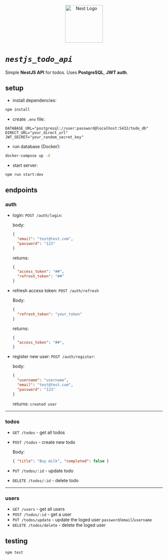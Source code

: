 <p align="center">
  <a href="http://nestjs.com/" target="blank"><img src="https://nestjs.com/img/logo-small.svg" width="120" alt="Nest Logo" /></a>
</p>


# *`nestjs_todo_api`*

Simple **NestJS API** for todos. Uses **PostgreSQL**, **JWT auth**.

## setup

- install dependencies:
  
```bash
npm install
```

- create `.env` file:
  
```env
DATABASE_URL="postgresql://user:password@localhost:5432/todo_db"
DIRECT_URL="your_direct_url"
JWT_SECRET="your_random_secret_key"
```

- run database (Docker):
```bash
docker-compose up -d
```

- start server:
```bash
npm run start:dev
```

## endpoints

### auth
- login: `POST /auth/login`:
  
  body:
  ```json
  {
    "email": "test@test.com",
    "password": "123"
  }
  ```
  
  returns:
  ```json
  {
    "access_token": "##",
    "refresh_token": "##"
  }
  ```

- refresh access token: `POST /auth/refresh`
  
  Body:
  ```json
  {
    "refresh_token": "your_token"
  }
  ```

  returns:
  ```json
  {
    "access_token": "##",
  }
  ```

- register new user: `POST /auth/register`:
  
  body:
  ```json
  {
    "username": "username",
    "email": "test@test.com",
    "password": "123"
  }
  ```
  
  returns: `created user`

---

### todos
- `GET /todos` - get all todos  
- `POST /todos` - create new todo
  
  Body:
  ```json
  { "title": "Buy milk", "completed": false }
  ```
  
- `PUT /todos/:id` - update todo  
- `DELETE /todos/:id` - delete todo

---

### users
- `GET /users` - get all users 
- `POST /todos/:id` - get a user 
- `PUT /todos/update` - update the loged user `password`/`email`/`username`
- `DELETE /todos/delete` - delete the loged user

## testing
```bash
npm test
```

